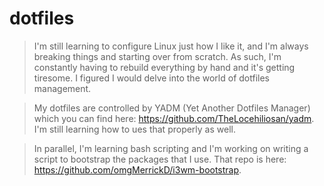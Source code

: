 # dotfiles

> I'm still learning to configure Linux just how I like it, and I'm always breaking things and starting over from scratch. As such, I'm constantly having to rebuild everything by hand and it's getting tiresome. I figured I would delve into the world of dotfiles management.

> My dotfiles are controlled by YADM (Yet Another Dotfiles Manager) which you can find here: https://github.com/TheLocehiliosan/yadm. I'm still learning how to ues that properly as well.

> In parallel, I'm learning bash scripting and I'm working on writing a script to bootstrap the packages that I use.  That repo is here: https://github.com/omgMerrickD/i3wm-bootstrap.
